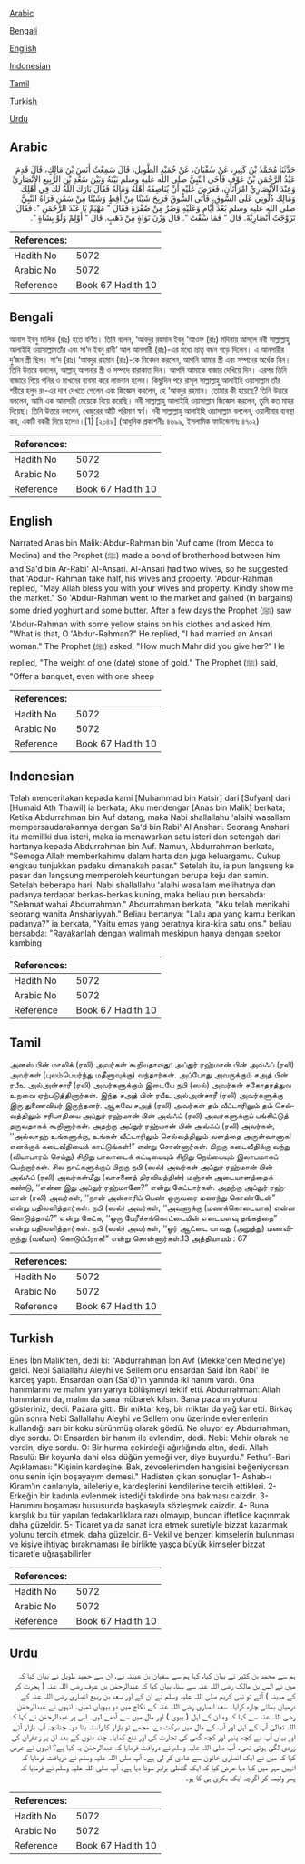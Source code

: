 [Arabic](#arabic)

[Bengali](#bengali)

[English](#english)

[Indonesian](#indonesian)

[Tamil](#tamil)

[Turkish](#turkish)

[Urdu](#urdu)

## Arabic


<div dir="rtl" lang="ar" style={{fontSize:'larger',backgroundColor:'#f8f9fa',padding:20}}>
حَدَّثَنَا مُحَمَّدُ بْنُ كَثِيرٍ، عَنْ سُفْيَانَ، عَنْ حُمَيْدٍ الطَّوِيلِ، قَالَ سَمِعْتُ أَنَسَ بْنَ مَالِكٍ، قَالَ قَدِمَ عَبْدُ الرَّحْمَنِ بْنُ عَوْفٍ فَآخَى النَّبِيُّ صلى الله عليه وسلم بَيْنَهُ وَبَيْنَ سَعْدِ بْنِ الرَّبِيعِ الأَنْصَارِيِّ وَعِنْدَ الأَنْصَارِيِّ امْرَأَتَانِ، فَعَرَضَ عَلَيْهِ أَنْ يُنَاصِفَهُ أَهْلَهُ وَمَالَهُ فَقَالَ بَارَكَ اللَّهُ لَكَ فِي أَهْلِكَ وَمَالِكَ دُلُّونِي عَلَى السُّوقِ، فَأَتَى السُّوقَ فَرَبِحَ شَيْئًا مِنْ أَقِطٍ وَشَيْئًا مِنْ سَمْنٍ فَرَآهُ النَّبِيُّ صلى الله عليه وسلم بَعْدَ أَيَّامٍ وَعَلَيْهِ وَضَرٌ مِنْ صُفْرَةٍ فَقَالَ ‏"‏ مَهْيَمْ يَا عَبْدَ الرَّحْمَنِ ‏"‏‏.‏ فَقَالَ تَزَوَّجْتُ أَنْصَارِيَّةً‏.‏ قَالَ ‏"‏ فَمَا سُقْتَ ‏"‏‏.‏ قَالَ وَزْنَ نَوَاةٍ مِنْ ذَهَبٍ‏.‏ قَالَ ‏"‏ أَوْلِمْ وَلَوْ بِشَاةٍ ‏"‏‏.‏
</div>
<div style={{backgroundColor:'#f8f9fa',padding:20, marginBottom: 10}}><table> <thead> <tr> <th>References:</th> <th></th> </tr> </thead> <tbody><tr><td>Hadith No</td><td>5072</td></tr><tr><td>Arabic No</td><td>5072</td></tr><tr><td>Reference</td><td>Book 67 Hadith 10</td></tr></tbody></table></div>

## Bengali


<div dir="ltr" lang="bn" style={{fontSize:'larger',backgroundColor:'#f8f9fa',padding:20}}>
আনাস ইবনু মালিক (রাঃ) হতে বর্ণিত। তিনি বলেন, ‘আবদুর রহমান ইবনু ‘আওফ (রাঃ) মদিনায় আসলে নবী সাল্লাল্লাহু আলাইহি ওয়াসাল্লামতাঁর এবং সা‘দ ইবনু রাবী‘ আল আনসারী (রাঃ)-এর মধ্যে ভ্রাতৃ বন্ধন গড়ে দিলেন। এ আনসারীর দু’জন স্ত্রী ছিল। সা‘দ (রাঃ) ‘আবদুর রহমান (রাঃ)-কে নিবেদন করলেন, আপনি আমার স্ত্রী এবং সম্পদের অর্ধেক নিন। তিনি উত্তরে বললেন, আল্লাহ্ আপনার স্ত্রী ও সম্পদে বারাকাত দিন। আপনি আমাকে বাজার দেখিয়ে দিন। এরপর তিনি বাজারে গিয়ে পনির ও মাখনের ব্যবসা করে লাভবান হলেন। কিছুদিন পরে রাসূল সাল্লাল্লাহু আলাইহি ওয়াসাল্লাম তাঁর শরীরে হলুদ রং-এর দাগ দেখতে পেলেন এবং জিজ্ঞেস করলেন, হে ‘আবদুর রহমান। তোমার কী হয়েছে? তিনি উত্তরে বললেন, আমি এক আনসারী মেয়েকে বিয়ে করেছি। নবী সাল্লাল্লাহু আলাইহি ওয়াসাল্লাম জিজ্ঞেস করলেন, তুমি কত মাহর দিয়েছ। তিনি উত্তরে বললেন, খেজুরের আঁটি পরিমাণ স্বর্ণ। নবী সাল্লাল্লাহু আলাইহি ওয়াসাল্লাম বললেন, ওয়ালীমার ব্যবস্থা কর, একটি বকরী দিয়ে হলেও।[1] [২০৪৯] (আধুনিক প্রকাশনীঃ ৪৬৯৯, ইসলামিক ফাউন্ডেশনঃ ৪৭০২)
</div>
<div style={{backgroundColor:'#f8f9fa',padding:20, marginBottom: 10}}><table> <thead> <tr> <th>References:</th> <th></th> </tr> </thead> <tbody><tr><td>Hadith No</td><td>5072</td></tr><tr><td>Arabic No</td><td>5072</td></tr><tr><td>Reference</td><td>Book 67 Hadith 10</td></tr></tbody></table></div>

## English


<div dir="ltr" lang="en" style={{fontSize:'larger',backgroundColor:'#f8f9fa',padding:20}}>
Narrated Anas bin Malik:'Abdur-Rahman bin 'Auf came (from Mecca to Medina) and the Prophet (ﷺ) made a bond of brotherhood between him and Sa'd bin Ar-Rabi' Al-Ansari. Al-Ansari had two wives, so he suggested that 'Abdur- Rahman take half, his wives and property. 'Abdur-Rahman replied, "May Allah bless you with your wives and property. Kindly show me the market." So 'Abdur-Rahman went to the market and gained (in bargains) some dried yoghurt and some butter. After a few days the Prophet (ﷺ) saw 'Abdur-Rahman with some yellow stains on his clothes and asked him, "What is that, O 'Abdur-Rahman?" He replied, "I had married an Ansari woman." The Prophet (ﷺ) asked, "How much Mahr did you give her?" He replied, "The weight of one (date) stone of gold." The Prophet (ﷺ) said, "Offer a banquet, even with one sheep
</div>
<div style={{backgroundColor:'#f8f9fa',padding:20, marginBottom: 10}}><table> <thead> <tr> <th>References:</th> <th></th> </tr> </thead> <tbody><tr><td>Hadith No</td><td>5072</td></tr><tr><td>Arabic No</td><td>5072</td></tr><tr><td>Reference</td><td>Book 67 Hadith 10</td></tr></tbody></table></div>

## Indonesian


<div dir="ltr" lang="id" style={{fontSize:'larger',backgroundColor:'#f8f9fa',padding:20}}>
Telah menceritakan kepada kami [Muhammad bin Katsir] dari [Sufyan] dari [Humaid Ath Thawil] ia berkata; Aku mendengar [Anas bin Malik] berkata; Ketika Abdurrahman bin Auf datang, maka Nabi shallallahu 'alaihi wasallam mempersaudarakannya dengan Sa'd bin Rabi' Al Anshari. Seorang Anshari itu memiliki dua isteri, maka ia menawarkan satu isteri dan setengah dari hartanya kepada Abdurrahman bin Auf. Namun, Abdurrahman berkata, "Semoga Allah memberkahimu dalam harta dan juga keluargamu. Cukup engkau tunjukkan padaku dimanakah pasar." Setelah itu, ia pun langsung ke pasar dan langsung memperoleh keuntungan berupa keju dan samin. Setelah beberapa hari, Nabi shallallahu 'alaihi wasallam melihatnya dan padanya terdapat berkas-berkas kuning, maka beliau pun bersabda: "Selamat wahai Abdurrahman." Abdurrahman berkata, "Aku telah menikahi seorang wanita Anshariyyah." Beliau bertanya: "Lalu apa yang kamu berikan padanya?" ia berkata, "Yaitu emas yang beratnya kira-kira satu ons." beliau bersabda: "Rayakanlah dengan walimah meskipun hanya dengan seekor kambing
</div>
<div style={{backgroundColor:'#f8f9fa',padding:20, marginBottom: 10}}><table> <thead> <tr> <th>References:</th> <th></th> </tr> </thead> <tbody><tr><td>Hadith No</td><td>5072</td></tr><tr><td>Arabic No</td><td>5072</td></tr><tr><td>Reference</td><td>Book 67 Hadith 10</td></tr></tbody></table></div>

## Tamil


<div dir="ltr" lang="ta" style={{fontSize:'larger',backgroundColor:'#f8f9fa',padding:20}}>
அனஸ் பின் மாலிக் (ரலி) அவர்கள் கூறியதாவது: அப்துர் ரஹ்மான் பின் அவ்ஃப் (ரலி) அவர்கள் (புலம்பெயர்ந்து மதீனாவுக்கு) வந்தார்கள். அப்போது அவருக்கும் சஅத் பின் ரபீஉ அல்அன்சாரீ (ரலி) அவர்களுக்கும் இடையே நபி (ஸல்) அவர்கள் சகோதரத்துவ உறவை ஏற்படுத்தினார்கள். இந்த சஅத் பின் ரபீஉ அல்அன்சாரீ (ரலி) அவர்களுக்கு இரு துணைவியர் இருந்தனர். ஆகவே சஅத் (ரலி) அவர்கள் தம் வீட்டாரிலும் தம் செல்வத்திலும் சரிபாதியை அப்துர் ரஹ்மான் பின் அவ்ஃப் (ரலி) அவர்களுக்குப் பங்கிட்டுத் தருவதாகக் கூறினார்கள். அதற்கு அப்துர் ரஹ்மான் பின் அவ்ஃப் (ரலி) அவர்கள், ‘‘அல்லாஹ் உங்களுக்கு, உங்கள் வீட்டாரிலும் செல்வத்திலும் வளத்தை அருள்வானாக! எனக்குக் கடைவீதியைக் காட்டுங்கள்!” என்று சொன்னார்கள். பிறகு கடைவீதிக்கு வந்து (வியாபாரம் செய்து) சிறிது பாலாடைக் கட்டியையும் சிறிது நெய்யையும் இலாபமாகப் பெற்றார்கள். சில நாட்களுக்குப் பிறகு நபி (ஸல்) அவர்கள் அப்துர் ரஹ்மான் பின் அவ்ஃப் (ரலி) அவர்கள்மீது (வாசனைத் திரவியத்தின்) மஞ்சள் அடையாளத்தைக் கண்டு, ‘‘என்ன இது அப்துர் ரஹ்மானே?” என்று கேட்டார்கள். அதற்கு அப்துர் ரஹ்மான் (ரலி) அவர்கள், ‘‘நான் அன்சாரிப் பெண் ஒருவரை மணந்து கொண்டேன்” என்று பதிலளித்தார்கள். நபி (ஸல்) அவர்கள், ‘‘அவளுக்கு (மணக்கொடையாக) என்ன கொடுத்தாய்?” என்று கேட்க, ‘‘ஒரு பேரீச்சங்கொட்டையின் எடையளவு தங்கத்தை” என்று பதிலளித்தார்கள். நபி (ஸல்) அவர்கள், ‘‘ஓர் ஆட்டை யாவது (அறுத்து) மணவிருந்து (வலீமா) கொடுப்பீராக!” என்று சொன்னார்கள்.13 அத்தியாயம் : 67
</div>
<div style={{backgroundColor:'#f8f9fa',padding:20, marginBottom: 10}}><table> <thead> <tr> <th>References:</th> <th></th> </tr> </thead> <tbody><tr><td>Hadith No</td><td>5072</td></tr><tr><td>Arabic No</td><td>5072</td></tr><tr><td>Reference</td><td>Book 67 Hadith 10</td></tr></tbody></table></div>

## Turkish


<div dir="ltr" lang="tr" style={{fontSize:'larger',backgroundColor:'#f8f9fa',padding:20}}>
Enes İbn Malik'ten, dedi ki: "Abdurrahman İbn Avf (Mekke'den Medine'ye) geldi. Nebi Sallallahu Aleyhi ve Sellem onu ensardan Said İbn Rabi' ile kardeş yaptı. Ensardan olan (Sa'd)'ın yanında iki hanım vardı. Ona hanımlarını ve malını yarı yarıya bölüşmeyi teklif etti. Abdurrahman: Allah hanımlarını da, malını da sana mübarek kılsın. Bana pazarın yolunu gösteriniz, dedi. Pazara gitti. Bir miktar keş, bir miktar da yağ kar etti. Birkaç gün sonra Nebi Sallallahu Aleyhi ve Sellem onu üzerinde evlenenlerin kullandığı sarı bir koku sürünmüş olarak gördü. Ne oluyor ey Abdurrahman, diye sordu. O: Ensardan bir hanım ile evlendim, dedi. Nebi: Mehir olarak ne verdin, diye sordu. O: Bir hurma çekirdeği ağırlığında altın, dedi. Allah Rasulü: Bir koyunla dahi olsa düğün yemeği ver, diye buyurdu." Fethu’l-Bari Açıklaması: "Kişinin kardeşine: Bak, zevcelerimden hangisini beğeniyorsan onu senin için boşayayım demesi." Hadisten çıkan sonuçlar 1- Ashab-ı Kiram'ın canlarıyla, aileleriyle, kardeşlerini kendilerine tercih ettikleri. 2- Erkeğin bir kadınla evlenmek istediği takdirde ona bakması caizdir. 3- Hanımını boşaması hususunda başkasıyla sözleşmek caizdir. 4- Buna karşılık bu tür yapılan fedakarlıklara razı olmayıp, bundan iffetlice kaçınmak daha güzeldir. 5- Ticaret ya da sanat icra etmek suretiyle bizzat kazanmak yolunu tercih etmek, daha güzeldir. 6- Vekil ve benzeri kimselerin bulunması ve kişiye ihtiyaç bırakmaması ile birlikte yaşça büyük kimseler bizzat ticaretle uğraşabilirler
</div>
<div style={{backgroundColor:'#f8f9fa',padding:20, marginBottom: 10}}><table> <thead> <tr> <th>References:</th> <th></th> </tr> </thead> <tbody><tr><td>Hadith No</td><td>5072</td></tr><tr><td>Arabic No</td><td>5072</td></tr><tr><td>Reference</td><td>Book 67 Hadith 10</td></tr></tbody></table></div>

## Urdu


<div dir="rtl" lang="ur" style={{fontSize:'larger',backgroundColor:'#f8f9fa',padding:20}}>
ہم سے محمد بن کثیر نے بیان کیا، کہا ہم سے سفیان بن عیینہ نے، ان سے حمید طویل نے بیان کیا کہ میں نے انس بن مالک رضی اللہ عنہ سے سنا، بیان کیا کہ عبدالرحمٰن بن عوف رضی اللہ عنہ ( ہجرت کر کے مدینہ ) آئے تو نبی کریم صلی اللہ علیہ وسلم نے ان کے اور سعد بن ربیع انصاری رضی اللہ عنہ کے درمیان بھائی چارہ کرایا۔ سعد انصاری رضی اللہ عنہ کے نکاح میں دو بیویاں تھیں۔ انہوں نے عبدالرحمٰن رضی اللہ عنہ سے کہا کہ وہ ان کے اہل ( بیوی ) اور مال میں سے آدھے لیں۔ اس پر عبدالرحمٰن نے کہا کہ اللہ تعالیٰ آپ کے اہل اور آپ کے مال میں برکت دے، مجھے تو بازار کا راستہ بتا دو۔ چنانچہ آپ بازار آئے اور یہاں آپ نے کچھ پنیر اور کچھ گھی کی تجارت کی اور نفع کمایا۔ چند دنوں کے بعد ان پر زعفران کی زردی لگی ہوئی تھی۔ آپ صلی اللہ علیہ وسلم نے دریافت فرمایا کہ عبدالرحمٰن یہ کیا ہے؟ انہوں نے عرض کیا کہ میں نے ایک انصاری خاتون سے شادی کر لی ہے۔ آپ صلی اللہ علیہ وسلم نے دریافت فرمایا کہ انہیں مہر میں کیا دیا عرض کیا کہ ایک گٹھلی برابر سونا دیا ہے۔ آپ صلی اللہ علیہ وسلم نے فرمایا کہ پھر ولیمہ کر اگرچہ ایک بکری ہی کا ہو۔
</div>
<div style={{backgroundColor:'#f8f9fa',padding:20, marginBottom: 10}}><table> <thead> <tr> <th>References:</th> <th></th> </tr> </thead> <tbody><tr><td>Hadith No</td><td>5072</td></tr><tr><td>Arabic No</td><td>5072</td></tr><tr><td>Reference</td><td>Book 67 Hadith 10</td></tr></tbody></table></div>